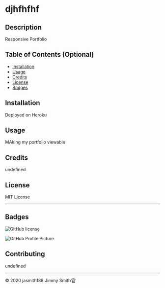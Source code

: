  
# djhfhfhf

## Description 
Responsive Portfolio


## Table of Contents (Optional)



* [Installation](#installation)
* [Usage](#usage)
* [Credits](#credits)
* [License](#license)
* [Badges](#badges)


## Installation 
Deployed on Heroku


## Usage 
MAking my portfolio viewable


## Credits
undefined


## License
MIT License

---

## Badges


![GitHub license](https://img.shields.io/badge/license-jshstsgdbd-blue.svg)


![GitHub Profile Picture](https://avatars3.githubusercontent.com/u/61388748?v=4)


## Contributing
undefined




---
© 2020 jasmith188 Jimmy Smith🏆 


